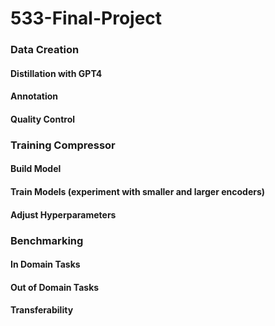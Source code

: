 # 533-Final-Project

### Data Creation
#### Distillation with GPT4
#### Annotation
#### Quality Control
### Training Compressor
#### Build Model
#### Train Models (experiment with smaller and larger encoders)
#### Adjust Hyperparameters
### Benchmarking
#### In Domain Tasks
#### Out of Domain Tasks
#### Transferability
